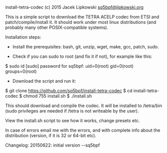 install-tetra-codec (c) 2015 Jacek Lipkowski <sq5bpf@lipkowski.org>


This is a simple script to download the TETRA ACELP codec from ETSI and 
patch/compile/install it. It should work under most linux distributions
(and probably many other POSIX-compatible systems).

Installation steps:

* Install the prerequisites: bash, git, unzip, wget, make, gcc, patch, sudo.


* Check if you can sudo to root (and fix it if not), for example like this:

$ sudo id
[sudo] password for sq5bpf: 
uid=0(root) gid=0(root) groups=0(root)

* Download the script and run it:

$ git clone https://github.com/sq5bpf/install-tetra-codec
$ cd install-tetra-codec
$ chmod 755 install.sh
$ ./install.sh

This should download and compile the codec. 
It will be installed to /tetra/bin (sudo privileges are needed if /tetra 
is not writeable by the user).

View the install.sh script to see how it works, change presets etc.

In case of errors email me with the errors, and with complete info about 
the distribution (version, if it is 32 or 64-bit etc).

Changelog: 
20150622: initial version --sq5bpf

